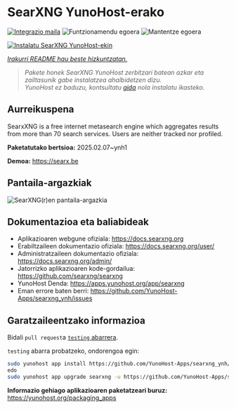 <!--
Ohart ongi: README hau automatikoki sortu da <https://github.com/YunoHost/apps/tree/master/tools/readme_generator>ri esker
EZ editatu eskuz.
-->

# SearXNG YunoHost-erako

[![Integrazio maila](https://apps.yunohost.org/badge/integration/searxng)](https://ci-apps.yunohost.org/ci/apps/searxng/)
![Funtzionamendu egoera](https://apps.yunohost.org/badge/state/searxng)
![Mantentze egoera](https://apps.yunohost.org/badge/maintained/searxng)

[![Instalatu SearXNG YunoHost-ekin](https://install-app.yunohost.org/install-with-yunohost.svg)](https://install-app.yunohost.org/?app=searxng)

*[Irakurri README hau beste hizkuntzatan.](./ALL_README.md)*

> *Pakete honek SearXNG YunoHost zerbitzari batean azkar eta zailtasunik gabe instalatzea ahalbidetzen dizu.*  
> *YunoHost ez baduzu, kontsultatu [gida](https://yunohost.org/install) nola instalatu ikasteko.*

## Aurreikuspena

SearxXNG is a free internet metasearch engine which aggregates results from more than 70 search services. Users are neither tracked nor profiled.


**Paketatutako bertsioa:** 2025.02.07~ynh1

**Demoa:** <https://searx.be>

## Pantaila-argazkiak

![SearXNG(r)en pantaila-argazkia](./doc/screenshots/screenshot_1.png)

## Dokumentazioa eta baliabideak

- Aplikazioaren webgune ofiziala: <https://docs.searxng.org>
- Erabiltzaileen dokumentazio ofiziala: <https://docs.searxng.org/user/>
- Administratzaileen dokumentazio ofiziala: <https://docs.searxng.org/admin/>
- Jatorrizko aplikazioaren kode-gordailua: <https://github.com/searxng/searxng>
- YunoHost Denda: <https://apps.yunohost.org/app/searxng>
- Eman errore baten berri: <https://github.com/YunoHost-Apps/searxng_ynh/issues>

## Garatzaileentzako informazioa

Bidali `pull request`a [`testing` abarrera](https://github.com/YunoHost-Apps/searxng_ynh/tree/testing).

`testing` abarra probatzeko, ondorengoa egin:

```bash
sudo yunohost app install https://github.com/YunoHost-Apps/searxng_ynh/tree/testing --debug
edo
sudo yunohost app upgrade searxng -u https://github.com/YunoHost-Apps/searxng_ynh/tree/testing --debug
```

**Informazio gehiago aplikazioaren paketatzeari buruz:** <https://yunohost.org/packaging_apps>
